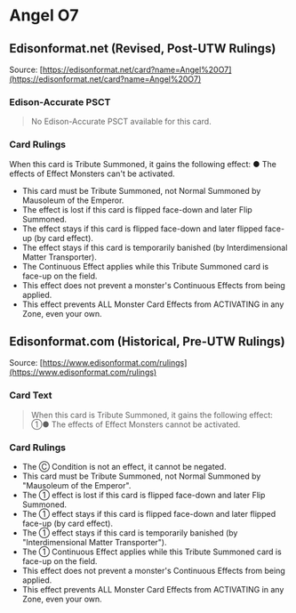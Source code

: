 # Angel O7

## Edisonformat.net (Revised, Post-UTW Rulings)

Source: [https://edisonformat.net/card?name=Angel%20O7](https://edisonformat.net/card?name=Angel%20O7)

### Edison-Accurate PSCT

> No Edison-Accurate PSCT available for this card.

### Card Rulings

When this card is Tribute Summoned, it gains the following effect: ● The effects of Effect Monsters can't be activated.
*   This card must be Tribute Summoned, not Normal Summoned by Mausoleum of the Emperor.
*   The effect is lost if this card is flipped face-down and later Flip Summoned.
*   The effect stays if this card is flipped face-down and later flipped face-up (by card effect).
*   The effect stays if this card is temporarily banished (by Interdimensional Matter Transporter).
*   The Continuous Effect applies while this Tribute Summoned card is face-up on the field.
*   This effect does not prevent a monster's Continuous Effects from being applied.
*   This effect prevents ALL Monster Card Effects from ACTIVATING in any Zone, even your own.

## Edisonformat.com (Historical, Pre-UTW Rulings)

Source: [https://www.edisonformat.com/rulings](https://www.edisonformat.com/rulings)

### Card Text

> When this card is Tribute Summoned, it gains the following effect: ①● The effects of Effect Monsters cannot be activated.

### Card Rulings

*   The Ⓒ Condition is not an effect, it cannot be negated.
*   This card must be Tribute Summoned, not Normal Summoned by "Mausoleum of the Emperor".
*   The ① effect is lost if this card is flipped face-down and later Flip Summoned.
*   The ① effect stays if this card is flipped face-down and later flipped face-up (by card effect).
*   The ① effect stays if this card is temporarily banished (by "Interdimensional Matter Transporter").
*   The ① Continuous Effect applies while this Tribute Summoned card is face-up on the field.
*   This effect does not prevent a monster's Continuous Effects from being applied.
*   This effect prevents ALL Monster Card Effects from ACTIVATING in any Zone, even your own.


